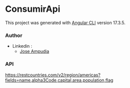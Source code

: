 # ConsumirApi

This project was generated with [Angular CLI](https://github.com/angular/angular-cli) version 17.3.5.

### Author

- Linkedin :
  - [Jose Ampudia](https://www.linkedin.com/in/josé-carlos-isaac-ampudia-flores-6b7899274/)

### API

https://restcountries.com/v2/region/americas?fields=name,alpha3Code,capital,area,population,flag

